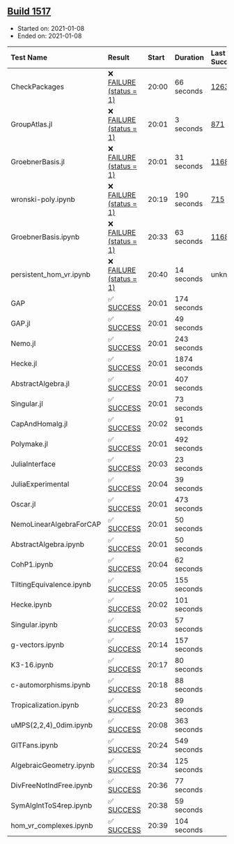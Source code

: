 ## [Build 1517](https://oscarci.mathematik.uni-kl.de/job/oscar-stable/1517/)

* Started on: 2021-01-08
* Ended on: 2021-01-08

| Test Name    | Result | Start | Duration | Last Success | First Failure |
|:-------------|:-------|:------|:---------|:-------------|:--------------|
| CheckPackages | ❌ [FAILURE (status = 1)](https://oscarci.mathematik.uni-kl.de/job/oscar-stable/1517/artifact/logs/build-1517/CheckPackages.log) | 20:00 | 66 seconds | [1263](https://oscarci.mathematik.uni-kl.de/job/oscar-stable/1263/) | [1264](https://oscarci.mathematik.uni-kl.de/job/oscar-stable/1264/) |
| GroupAtlas.jl | ❌ [FAILURE (status = 1)](https://oscarci.mathematik.uni-kl.de/job/oscar-stable/1517/artifact/logs/build-1517/GroupAtlas.jl.log) | 20:01 | 3 seconds | [871](https://oscarci.mathematik.uni-kl.de/job/oscar-stable/871/) | [872](https://oscarci.mathematik.uni-kl.de/job/oscar-stable/872/) |
| GroebnerBasis.jl | ❌ [FAILURE (status = 1)](https://oscarci.mathematik.uni-kl.de/job/oscar-stable/1517/artifact/logs/build-1517/GroebnerBasis.jl.log) | 20:01 | 31 seconds | [1168](https://oscarci.mathematik.uni-kl.de/job/oscar-stable/1168/) | [1169](https://oscarci.mathematik.uni-kl.de/job/oscar-stable/1169/) |
| wronski-poly.ipynb | ❌ [FAILURE (status = 1)](https://oscarci.mathematik.uni-kl.de/job/oscar-stable/1517/artifact/logs/build-1517/wronski-poly.ipynb.log) | 20:19 | 190 seconds | [715](https://oscarci.mathematik.uni-kl.de/job/oscar-stable/715/) | [716](https://oscarci.mathematik.uni-kl.de/job/oscar-stable/716/) |
| GroebnerBasis.ipynb | ❌ [FAILURE (status = 1)](https://oscarci.mathematik.uni-kl.de/job/oscar-stable/1517/artifact/logs/build-1517/GroebnerBasis.ipynb.log) | 20:33 | 63 seconds | [1168](https://oscarci.mathematik.uni-kl.de/job/oscar-stable/1168/) | [1169](https://oscarci.mathematik.uni-kl.de/job/oscar-stable/1169/) |
| persistent_hom_vr.ipynb | ❌ [FAILURE (status = 1)](https://oscarci.mathematik.uni-kl.de/job/oscar-stable/1517/artifact/logs/build-1517/persistent_hom_vr.ipynb.log) | 20:40 | 14 seconds | unknown | unknown |
| GAP | ✅ [SUCCESS](https://oscarci.mathematik.uni-kl.de/job/oscar-stable/1517/artifact/logs/build-1517/GAP.log) | 20:01 | 174 seconds |  |  |
| GAP.jl | ✅ [SUCCESS](https://oscarci.mathematik.uni-kl.de/job/oscar-stable/1517/artifact/logs/build-1517/GAP.jl.log) | 20:01 | 49 seconds |  |  |
| Nemo.jl | ✅ [SUCCESS](https://oscarci.mathematik.uni-kl.de/job/oscar-stable/1517/artifact/logs/build-1517/Nemo.jl.log) | 20:01 | 243 seconds |  |  |
| Hecke.jl | ✅ [SUCCESS](https://oscarci.mathematik.uni-kl.de/job/oscar-stable/1517/artifact/logs/build-1517/Hecke.jl.log) | 20:01 | 1874 seconds |  |  |
| AbstractAlgebra.jl | ✅ [SUCCESS](https://oscarci.mathematik.uni-kl.de/job/oscar-stable/1517/artifact/logs/build-1517/AbstractAlgebra.jl.log) | 20:01 | 407 seconds |  |  |
| Singular.jl | ✅ [SUCCESS](https://oscarci.mathematik.uni-kl.de/job/oscar-stable/1517/artifact/logs/build-1517/Singular.jl.log) | 20:01 | 73 seconds |  |  |
| CapAndHomalg.jl | ✅ [SUCCESS](https://oscarci.mathematik.uni-kl.de/job/oscar-stable/1517/artifact/logs/build-1517/CapAndHomalg.jl.log) | 20:02 | 91 seconds |  |  |
| Polymake.jl | ✅ [SUCCESS](https://oscarci.mathematik.uni-kl.de/job/oscar-stable/1517/artifact/logs/build-1517/Polymake.jl.log) | 20:01 | 492 seconds |  |  |
| JuliaInterface | ✅ [SUCCESS](https://oscarci.mathematik.uni-kl.de/job/oscar-stable/1517/artifact/logs/build-1517/JuliaInterface.log) | 20:03 | 23 seconds |  |  |
| JuliaExperimental | ✅ [SUCCESS](https://oscarci.mathematik.uni-kl.de/job/oscar-stable/1517/artifact/logs/build-1517/JuliaExperimental.log) | 20:04 | 39 seconds |  |  |
| Oscar.jl | ✅ [SUCCESS](https://oscarci.mathematik.uni-kl.de/job/oscar-stable/1517/artifact/logs/build-1517/Oscar.jl.log) | 20:01 | 473 seconds |  |  |
| NemoLinearAlgebraForCAP | ✅ [SUCCESS](https://oscarci.mathematik.uni-kl.de/job/oscar-stable/1517/artifact/logs/build-1517/NemoLinearAlgebraForCAP.log) | 20:01 | 50 seconds |  |  |
| AbstractAlgebra.ipynb | ✅ [SUCCESS](https://oscarci.mathematik.uni-kl.de/job/oscar-stable/1517/artifact/logs/build-1517/AbstractAlgebra.ipynb.log) | 20:01 | 50 seconds |  |  |
| CohP1.ipynb | ✅ [SUCCESS](https://oscarci.mathematik.uni-kl.de/job/oscar-stable/1517/artifact/logs/build-1517/CohP1.ipynb.log) | 20:04 | 62 seconds |  |  |
| TiltingEquivalence.ipynb | ✅ [SUCCESS](https://oscarci.mathematik.uni-kl.de/job/oscar-stable/1517/artifact/logs/build-1517/TiltingEquivalence.ipynb.log) | 20:05 | 155 seconds |  |  |
| Hecke.ipynb | ✅ [SUCCESS](https://oscarci.mathematik.uni-kl.de/job/oscar-stable/1517/artifact/logs/build-1517/Hecke.ipynb.log) | 20:02 | 101 seconds |  |  |
| Singular.ipynb | ✅ [SUCCESS](https://oscarci.mathematik.uni-kl.de/job/oscar-stable/1517/artifact/logs/build-1517/Singular.ipynb.log) | 20:03 | 57 seconds |  |  |
| g-vectors.ipynb | ✅ [SUCCESS](https://oscarci.mathematik.uni-kl.de/job/oscar-stable/1517/artifact/logs/build-1517/g-vectors.ipynb.log) | 20:14 | 157 seconds |  |  |
| K3-16.ipynb | ✅ [SUCCESS](https://oscarci.mathematik.uni-kl.de/job/oscar-stable/1517/artifact/logs/build-1517/K3-16.ipynb.log) | 20:17 | 80 seconds |  |  |
| c-automorphisms.ipynb | ✅ [SUCCESS](https://oscarci.mathematik.uni-kl.de/job/oscar-stable/1517/artifact/logs/build-1517/c-automorphisms.ipynb.log) | 20:18 | 88 seconds |  |  |
| Tropicalization.ipynb | ✅ [SUCCESS](https://oscarci.mathematik.uni-kl.de/job/oscar-stable/1517/artifact/logs/build-1517/Tropicalization.ipynb.log) | 20:23 | 89 seconds |  |  |
| uMPS(2,2,4)_0dim.ipynb | ✅ [SUCCESS](https://oscarci.mathematik.uni-kl.de/job/oscar-stable/1517/artifact/logs/build-1517/uMPS-2-2-4-_0dim.ipynb.log) | 20:08 | 363 seconds |  |  |
| GITFans.ipynb | ✅ [SUCCESS](https://oscarci.mathematik.uni-kl.de/job/oscar-stable/1517/artifact/logs/build-1517/GITFans.ipynb.log) | 20:24 | 549 seconds |  |  |
| AlgebraicGeometry.ipynb | ✅ [SUCCESS](https://oscarci.mathematik.uni-kl.de/job/oscar-stable/1517/artifact/logs/build-1517/AlgebraicGeometry.ipynb.log) | 20:34 | 125 seconds |  |  |
| DivFreeNotIndFree.ipynb | ✅ [SUCCESS](https://oscarci.mathematik.uni-kl.de/job/oscar-stable/1517/artifact/logs/build-1517/DivFreeNotIndFree.ipynb.log) | 20:36 | 77 seconds |  |  |
| SymAlgIntToS4rep.ipynb | ✅ [SUCCESS](https://oscarci.mathematik.uni-kl.de/job/oscar-stable/1517/artifact/logs/build-1517/SymAlgIntToS4rep.ipynb.log) | 20:38 | 59 seconds |  |  |
| hom_vr_complexes.ipynb | ✅ [SUCCESS](https://oscarci.mathematik.uni-kl.de/job/oscar-stable/1517/artifact/logs/build-1517/hom_vr_complexes.ipynb.log) | 20:39 | 104 seconds |  |  |
